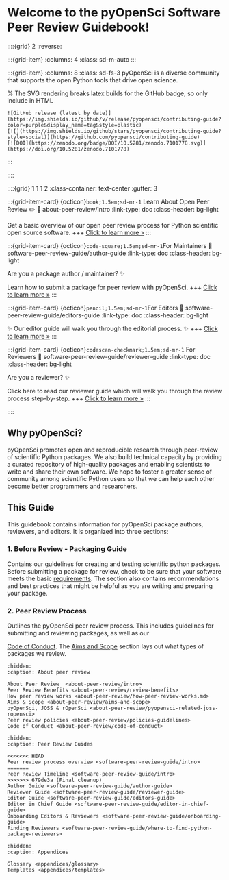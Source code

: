 # Welcome to the pyOpenSci Software Peer Review Guidebook!

::::{grid} 2
:reverse:

:::{grid-item}
:columns: 4
:class: sd-m-auto
:::  

:::{grid-item}
:columns: 8
:class: sd-fs-3
pyOpenSci is a diverse community that supports the open Python tools that 
drive open science.

% The SVG rendering breaks latex builds for the GitHub badge, so only include in HTML
```{only} html
![GitHub release (latest by date)](https://img.shields.io/github/v/release/pyopensci/contributing-guide?color=purple&display_name=tag&style=plastic)
[![](https://img.shields.io/github/stars/pyopensci/contributing-guide?style=social)](https://github.com/pyopensci/contributing-guide)
[![DOI](https://zenodo.org/badge/DOI/10.5281/zenodo.7101778.svg)](https://doi.org/10.5281/zenodo.7101778)
```
:::

::::
<!-- I think this is the end of the header - below begins the next grid-->

::::{grid} 1 1 1 2
:class-container: text-center
:gutter: 3

:::{grid-item-card} {octicon}`book;1.5em;sd-mr-1` Learn About Open Peer Review ✏️
:link: about-peer-review/intro
:link-type: doc
:class-header: bg-light

Get a basic overview of our open peer review process for Python scientific open source
software.
+++
[Click to learn more »](about-peer-review/aims-and-scope)
:::

:::{grid-item-card} {octicon}`code-square;1.5em;sd-mr-1`For Maintainers
:link: software-peer-review-guide/author-guide
:link-type: doc
:class-header: bg-light

Are you a package author / maintainer? ✨

Learn how to submit a package for peer review with pyOpenSci.
+++
[Click to learn more »](software-peer-review-guide/author-guide)
:::

:::{grid-item-card} {octicon}`pencil;1.5em;sd-mr-1`For Editors
:link: software-peer-review-guide/editors-guide
:link-type: doc
:class-header: bg-light

 ✨ Our editor guide will walk you through the editorial process. ✨ 
+++
[Click to learn more »](software-peer-review-guide/editors-guide)
:::

:::{grid-item-card} {octicon}`codescan-checkmark;1.5em;sd-mr-1` For Reviewers
:link: software-peer-review-guide/reviewer-guide
:link-type: doc
:class-header: bg-light

Are you a reviewer? ✨

Click here to read our reviewer guide which will walk you through the review
process step-by-step.
+++
[Click to learn more »](software-peer-review-guide/editors-guide)
:::

::::


## Why pyOpenSci?
pyOpenSci promotes open and reproducible research through peer-review of 
scientific Python packages. We also build technical capacity by providing a 
curated repository of high-quality packages and enabling scientists to write 
and share their own software. We hope to foster a greater sense of community 
among scientific Python users so that we can help each other become better 
programmers and researchers.

## This Guide
This guidebook contains information for pyOpenSci package authors, reviewers, 
and editors. It is organized into three sections:

### 1. Before Review - Packaging Guide
Contains our guidelines for creating and testing scientific python packages. 
Before submitting a package for review, check to be sure that your software 
meets the basic [requirements](authoring/overview#overview). The section also 
contains recommendations and best practices that might be helpful as you are 
writing and preparing your package.

### 2. Peer Review Process
Outlines the pyOpenSci peer review process. This includes guidelines for 
submitting and reviewing packages, as well as our 

[Code of Conduct](about-peer-review/code-of-conduct). The 
[Aims and Scope](about-peer-review/aims-and-scope) section 
lays out what types of packages we review.


```{toctree}
:hidden:
:caption: About peer review

About Peer Review  <about-peer-review/intro>
Peer Review Benefits <about-peer-review/review-benefits>
How peer review works <about-peer-review/how-peer-review-works.md>
Aims & Scope <about-peer-review/aims-and-scope>
pyOpenSci, JOSS & rOpenSci <about-peer-review/pyopensci-related-joss-ropensci>
Peer review policies <about-peer-review/policies-guidelines>
Code of Conduct <about-peer-review/code-of-conduct>
```

```{toctree}
:hidden:
:caption: Peer Review Guides

<<<<<<< HEAD
Peer review process overview <software-peer-review-guide/intro>
=======
Peer Review Timeline <software-peer-review-guide/intro>
>>>>>>> 679de3a (Final cleanup)
Author Guide <software-peer-review-guide/author-guide>
Reviewer Guide <software-peer-review-guide/reviewer-guide>
Editor Guide <software-peer-review-guide/editors-guide>
Editor in Chief Guide <software-peer-review-guide/editor-in-chief-guide>
Onboarding Editors & Reviewers <software-peer-review-guide/onboarding-guide>
Finding Reviewers <software-peer-review-guide/where-to-find-python-package-reviewers>
```

```{toctree}
:hidden:
:caption: Appendices

Glossary <appendices/glossary>
Templates <appendices/templates>
```


